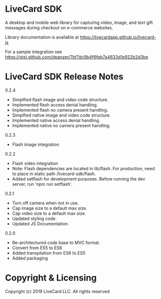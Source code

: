 # LiveCard SDK

A desktop and mobile web library for capturing video, image, and text gift messages during checkout on e-commerce websites.

Library documentation is available at https://livecardapp.github.io/livecard-js

For a sample integration see https://gist.github.com/dpanzer/7bf7dc9b4f6feb7a4833d1e922b2d3be

# LiveCard SDK Release Notes

0.2.4

- Simplfied flash image and video code structure.
- Implemented flash access denial handling.
- Implemented flash no camera present handling.
- Simplfied native image and video code structure.
- Implemented native access denial handling.
- Implemented native no camera present handling.

0.2.3

- Flash image integration

0.2.2

- Flash video integration
- Note: Flash dependencies are located in lib/flash. For production, need to place in static path /livecard-sdk/flash.
- Added setflash for development purposes. Before running the dev server, run 'npm run setflash'.

0.2.1

- Turn off camera when not in use.
- Cap image size to a default max size.
- Cap video size to a default max size.
- Updated styling code.
- Updated JS Documentation.

0.2.0

- Re-architectured code base to MVC format.
- Convert from ES5 to ES6
- Added transpilation from ES6 to ES5
- Added packaging

# Copyright & Licensing

Copyright (c) 2019 LiveCard LLC. All rights reserved